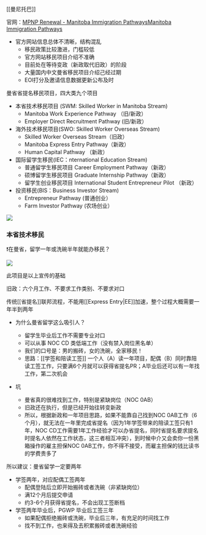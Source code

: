 [[曼尼托巴]]

官网：[MPNP Renewal - Manitoba Immigration PathwaysManitoba Immigration Pathways](http://www.immigratemanitoba.com/immigrate-to-manitoba/mpnp-renewal)

- 官方网站信息总体不清晰，结构混乱
	- 移民政策比较激进，门槛较低
	- 官方网站移民项目介绍不准确
	- 目前处在等待变政（新政取代旧政）的阶段
	- 大量国内中文曼省移民项目介绍己经过期
	- EOl打分及邀请信息数据更新公布及时


曼省省提名移民项目，四大类九个项目

- 本省技术移民项目 (SWM: Skilled Worker in Manitoba Stream)
	- Manitoba Work Experience Pathway （旧/新政）
	- Employer Direct Recruitment Pathway (旧/新政）
- 海外技术移民项目(SWO: Skilled Worker Overseas Stream)
	- Skilled Worker Overseas Stream（旧政）
	- Manitoba Express Entry Pathway（新政）
	- Human Capital Pathway （新政）
- 国际留学生移民(IEC：nternational Education Stream)
	- 普通留学生移民项目 Career Employment Pathway（新政）
	- 硕博留学生移民项目 Graduate Internship Pathway（新政）
	- 留学生创业移民项目 International Student Entrepreneur Pilot （新政）
- 投资移民(BIS：Business Investor Stream)
	- Entrepreneur Pathway (普通创业）
	- Farm Investor Pathway (农场创业）


![](https://picture-guan.oss-cn-hangzhou.aliyuncs.com/20220901021222.png)

### 本省技术移民

❗️在曼省，留学一年或洗碗半年就能办移民？

![](https://picture-guan.oss-cn-hangzhou.aliyuncs.com/20220901021449.png)

此项目是以上宣传的基础

旧政：六个月工作、不要求工作类别、不要求对口

传统[[省提名]]联邦流程，不能用[[Express Entry|EE]]加速，整个过程大概需要一年半到两年

- 为什么曼省留学这么吸引人？
	- 留学生毕业后工作不需要专业对口
	- 可以从事 NOC CD 类低端工作（没有禁入岗位黑名单）
	- 我们的口号是：男的搬砖，女的洗碗，全家移民！
	- 思路：[[学签和陪读工签]] 一个人（A）读一年项目，配偶（B）同时靠陪读工签工作，只要满6个月就可以获得省提名PR；A毕业后还可以有一年找工作，第二次机会

- 坑
	- 曼省真的很难找到工作，特别是紧缺岗位（NOC 0AB）
	- 旧政还在执行，但是已经开始往转变新政
	- 所以，根据新政和一年项目思路，如果不能靠自己找到NOC 0AB工作（6个月），就无法在一年里完成省提名（因为1年学签带来的陪读工签只有1年，NOC CD工作需要1年工作经验才可以办省提名，同时省提名要求提名时提名人依然在工作状态，这三者相互冲突），到时候中介又会卖你一份黑箱操作的雇主担保NOC 0AB工作，你不得不接受，而雇主担保的钱比读书的学费贵多了

所以建议：曼省留学一定要两年
- 学签两年，对应配偶工签两年
	- 配偶登陆后立即开始搬砖或者洗碗（非紧缺岗位）
	- 满12个月后提交申请
	- 约3-6个月获得省提名，不会出现工签断档
- 学签两年毕业后，PGWP 毕业后工签三年
	- 如果配偶拒绝搬砖或洗碗，毕业后三年，有充足的时间找工作
	- 找不到工作，也来得及去积累搬砖或者洗碗经验